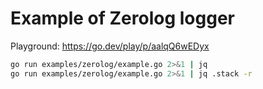 
# Example of Zerolog logger

Playground: https://go.dev/play/p/aalqQ6wEDyx

```sh
go run examples/zerolog/example.go 2>&1 | jq
go run examples/zerolog/example.go 2>&1 | jq .stack -r
```
